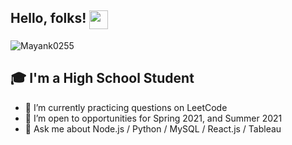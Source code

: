 ## Hello, folks! <img src="https://github.com/Mayank0255/Mayank0255/blob/main/wave.gif" align="top" width="30px">
<img src="https://komarev.com/ghpvc/?username=josephAttia&label=Profile Views&color=blue&style=flat" alt="Mayank0255" />
<p align="left">
  
## 🎓 I'm a High School Student
- 🔭 I’m currently practicing questions on LeetCode
- 👯 I’m open to opportunities for Spring 2021, and Summer 2021
- 💬 Ask me about Node.js / Python / MySQL / React.js / Tableau

